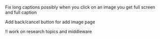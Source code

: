 Fix long captions
possibly when you click on an image you get full screen and full caption

Add back/cancel button for add image page

!! work on research topics and middleware


